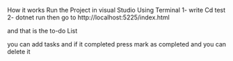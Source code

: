 How it works
Run the Project in visual Studio
Using Terminal
1- write Cd test
2- dotnet run
then
go to http://localhost:5225/index.html

and that is the to-do List

you can add tasks and if it completed press mark as completed and you can delete it
